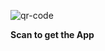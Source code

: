 

![qr-code](https://github.com/user-attachments/assets/4b4c5aa8-52d0-4452-b146-8720be08fa42)

**Scan to get the App**
